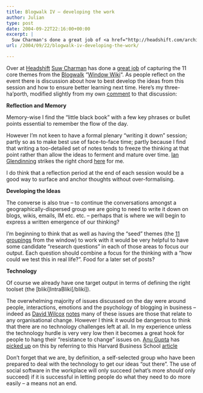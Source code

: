 ```yaml
---
title: Blogwalk IV – developing the work
author: Julian
type: post
date: 2004-09-22T22:16:00+00:00
excerpt: |
  Suw Charman's done a great job of <a href="http://headshift.com/archives/002150.cfm">capturing</a> the 11 core themes from the <a href="https://www.synesthesia.co.uk/blog/archives/2004/09/18/blogwalk-iv/">Blogwalk</a> "<a href="http://headshift.com/archives/002152.cfm">Window Wiki</a>". As people reflect on the event there is discussion about how to best develop the ideas from this session and how to ensure better learning next time.
url: /2004/09/22/blogwalk-iv-developing-the-work/

---
```

Over at [Headshift][1] [Suw Charman][2] has done a [great job][3] of capturing the 11 core themes from the [Blogwalk][4] &#8220;[Window Wiki][5]&#8220;. As people reflect on the event there is discussion about how to best develop the ideas from this session and how to ensure better learning next time. Here&#8217;s my three-ha&#8217;porth, modified slightly from my own [comment][6] to that discussion:

**Reflection and Memory**

Memory-wise I find the &#8220;little black book&#8221; with a few key phrases or bullet points essential to remember the flow of the day.

However I&#8217;m not keen to have a formal plenary &#8220;writing it down&#8221; session; partly so as to make best use of face-to-face time; partly because I find that writing a too-detailed set of notes tends to freeze the thinking at that point rather than allow the ideas to ferment and mature over time. [Ian Glendinning][7] strikes the right chord [here][8] for me.

I do think that a reflection period at the end of each session would be a good way to surface and anchor thoughts without over-formalising.

**Developing the Ideas**

The converse is also true &#8211; to continue the conversations amongst a geographically-dispersed group we are going to need to write it down on blogs, wikis, emails, IM etc. etc. &#8211; perhaps that is where we will begin to express a written emergence of our thinking?

I&#8217;m beginning to think that as well as having the &#8220;seed&#8221; themes (the [11 groupings][9] from the window) to work with it would be very helpful to have some candidate &#8220;research questions&#8221; in each of those areas to focus our output. Each question should combine a focus for the thinking with a &#8220;how could we test this in real life?&#8221;. Food for a later set of posts?

**Technology**

Of course we already have one target output in terms of defining the right toolset (the [bliki]IntraBliki[/bliki]).

The overwhelming majority of issues discussed on the day were around people, interactions, emotions and the psychology of blogging in business &#8211; indeed as [David Wilcox][10] [notes][11] many of these issues are those that relate to any organisational change. However I think it would be dangerous to think that there are no technology challenges left at all. In my experience unless the technology hurdle is very very low then it becomes a great hook for people to hang their &#8220;resistance to change&#8221; issues on. [Anu Gupta][12] has [picked up][13] on this by referring to this Harvard Business School [article][14]

Don&#8217;t forget that we are, by definition, a self-selected group who have been prepared to deal with the technology to get our ideas &#8220;out there&#8221;. The use of social software in the workplace will only succeed (what&#8217;s more _should_ only succeed) if it is successful in letting people do what they need to do more easily &#8211; a means not an end.

 [1]: http://headshift.com/moments.cfm
 [2]: http://chocnvodka.blogware.com/blog
 [3]: http://headshift.com/archives/002150.cfm
 [4]: https://www.synesthesia.co.uk/blog/archives/2004/09/18/blogwalk-iv/
 [5]: http://headshift.com/archives/002152.cfm
 [6]: http://purpleslurple.net/ps.php?theurl=http://headshift.com/archives/002150.cfm#purp269
 [7]: http://www.psybertron.org/
 [8]: http://purpleslurple.net/ps.php?theurl=http://headshift.com/archives/002150.cfm#purp230
 [9]: http://purpleslurple.net/ps.php?theurl=http://headshift.com/archives/002150.cfm#purp156
 [10]: http://partnerships.typepad.com/civic/
 [11]: http://partnerships.typepad.com/civic/2004/09/window_wiki_the.html
 [12]: http://www.scalefree.info/
 [13]: http://www.scalefree.info/2004/09/4_ways_to_pick_.html
 [14]: http://hbswk.hbs.edu/item.jhtml?id=4378&t=strategy "How to pick a winning product"